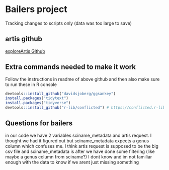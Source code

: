 # Bailers project
Tracking changes to scripts only (data was too large to save)

## artis github
[exploreArtis Github](https://github.com/Seafood-Globalization-Lab/exploreARTIS)

## Extra commands needed to make it work
Follow the instructions in readme of above github and then also make sure to run these in R console
```r
devtools::install_github("davidsjoberg/ggsankey")
install.packages("tidytext")
install.packages("tidyverse")
devtools::install_github("r-lib/conflicted") # https://conflicted.r-lib.org/
```

## Questions for bailers
in our code we have 2 variables sciname_metadata and artis request. I thought we had it figured out but sciname_metadata expects a genus column which confuses me. I think artis request is supposed to be the big csv file and sciname_metadata is after we have done some filtering (like maybe a genus column from sciname?) I dont know and im not familiar enough with the data to know if we arent just missing something

